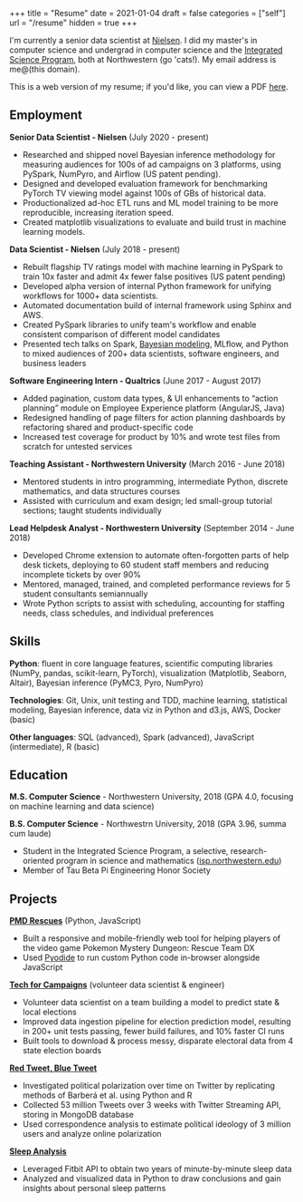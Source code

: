 +++
title = "Resume"
date = 2021-01-04
draft = false
categories = ["self"]
url = "/resume"
hidden = true
+++

<style type="text/css">.rich-text li {line-height: 1.5;}</style>

I'm currently a senior data scientist at [Nielsen](https://www.nielsen.com/us/en/solutions/nielsen-global-media/). I did my master's in computer science and undergrad in computer science and the [Integrated Science Program](httpqs://www.isp.northwestern.edu/), both at Northwestern (go 'cats!). My email address is me@(this domain).

<!--more-->

This is a web version of my resume; if you'd like, you can view a PDF [here](/resume.pdf).


## Employment
**Senior Data Scientist - Nielsen** (July 2020 - present)
 * Researched and shipped novel Bayesian inference methodology for measuring audiences for 100s of ad campaigns on 3 platforms, using PySpark, NumPyro, and Airflow (US patent pending).
 * Designed and developed evaluation framework for benchmarking PyTorch TV viewing model against 100s of GBs of historical data.
 * Productionalized ad-hoc ETL runs and ML model training to be more reproducible, increasing iteration speed.
 * Created matplotlib visualizations to evaluate and build trust in machine learning models.

**Data Scientist - Nielsen** (July 2018 - present)
 * Rebuilt flagship TV ratings model with machine learning in PySpark to train 10x faster and admit 4x fewer false positives (US patent pending)
 * Developed alpha version of internal Python framework for unifying workflows for 1000+ data scientists.
 * Automated documentation build of internal framework using Sphinx and AWS.
 * Created PySpark libraries to unify team's workflow and enable consistent comparison of different model candidates
 * Presented tech talks on Spark, [Bayesian modeling](https://www.youtube.com/watch?v=v0PiWcnEpiw), MLflow, and Python to mixed audiences of 200+ data scientists, software engineers, and business leaders

**Software Engineering Intern - Qualtrics** (June 2017 - August 2017)
 * Added pagination, custom data types, & UI enhancements to “action planning” module on Employee Experience platform (AngularJS, Java)
 * Redesigned handling of page filters for action planning dashboards by refactoring shared and product-specific code
 * Increased test coverage for product by 10% and wrote test files from scratch for untested services

**Teaching Assistant - Northwestern University** (March 2016 - June 2018)
 * Mentored students in intro programming, intermediate Python, discrete mathematics, and data structures courses
 * Assisted with curriculum and exam design; led small-group tutorial sections; taught students individually

**Lead Helpdesk Analyst - Northwestern University**	(September 2014 - June 2018)
 * Developed Chrome extension to automate often-forgotten parts of help desk tickets, deploying to 60 student staff members and reducing incomplete tickets by over 90%
 * Mentored, managed, trained, and completed performance reviews for 5 student consultants semiannually
 * Wrote Python scripts to assist with scheduling, accounting for staffing needs, class schedules, and individual preferences


## Skills
**Python**: fluent in core language features, scientific computing libraries (NumPy, pandas, scikit-learn, PyTorch), visualization (Matplotlib, Seaborn, Altair), Bayesian inference (PyMC3, Pyro, NumPyro)

**Technologies**: Git, Unix, unit testing and TDD, machine learning, statistical modeling, Bayesian inference, data viz in Python and d3.js, AWS, Docker (basic)

**Other languages**: SQL (advanced), Spark (advanced), JavaScript (intermediate), R (basic)


## Education
**M.S. Computer Science** - Northwestern University, 2018 (GPA 4.0, focusing on machine learning and data science)

**B.S. Computer Science** - Northwestrn University, 2018 (GPA 3.96, summa cum laude)
 * Student in the Integrated Science Program, a selective, research-oriented program in science and mathematics ([isp.northwestern.edu](https://www.isp.northwestern.edu/))
 * Member of Tau Beta Pi Engineering Honor Society


## Projects
**[PMD Rescues](https://tusharc.dev/rescue)** (Python, JavaScript)
 * Built a responsive and mobile-friendly web tool for helping players of the video game Pokemon Mystery Dungeon: Rescue Team DX
 * Used [Pyodide](https://github.com/iodide-project/pyodide) to run custom Python code in-browser alongside JavaScript

**[Tech for Campaigns](https://techforcampaigns.org)** (volunteer data scientist & engineer)
 * Volunteer data scientist on a team building a model to predict state & local elections
 * Improved data ingestion pipeline for election prediction model, resulting in 200+ unit tests passing, fewer build failures, and 10% faster CI runs
 * Built tools to download & process messy, disparate electoral data from 4 state election boards

**[Red Tweet, Blue Tweet](https://github.com/tuchandra/red-tweet-blue-tweet)**
 * Investigated political polarization over time on Twitter by replicating methods of Barberá et al. using Python and R
 * Collected 53 million Tweets over 3 weeks with Twitter Streaming API, storing in MongoDB database
 * Used correspondence analysis to estimate political ideology of 3 million users and analyze online polarization

**[Sleep Analysis](https://github.com/tuchandra/sleep-analysis)**
 * Leveraged Fitbit API to obtain two years of minute-by-minute sleep data
 * Analyzed and visualized data in Python to draw conclusions and gain insights about personal sleep patterns
